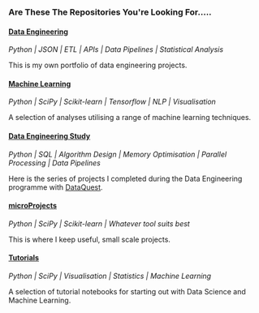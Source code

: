 ### __Are These The Repositories You're Looking For.....__

#### [Data Engineering](https://github.com/sciDelta/Data_Engineering)

*Python | JSON | ETL | APIs | Data Pipelines | Statistical Analysis*

This is my own portfolio of data engineering projects. 

#### [Machine Learning](https://github.com/sciDelta/MachineLearning)

*Python | SciPy | Scikit-learn | Tensorflow | NLP | Visualisation*

A selection of analyses utilising a range of machine learning techniques.

#### [Data Engineering Study](https://github.com/sciDelta/DataEngStudy)

*Python | SQL | Algorithm Design | Memory Optimisation | Parallel Processing | Data Pipelines*

Here is the series of projects I completed during the Data Engineering programme with [DataQuest](https://www.dataquest.io/).

#### [microProjects](https://github.com/sciDelta/microProjects)

*Python | SciPy | Scikit-learn | Whatever tool suits best*

This is where I keep useful, small scale projects.

#### [Tutorials](https://github.com/sciDelta/ProjectLab/tree/main/Tutorials)

*Python | SciPy | Visualisation | Statistics | Machine Learning*

A selection of tutorial notebooks for starting out with Data Science and Machine Learning.


<!--

__Professional Outline__

Technical professional with experience in water, power, reaction engineering, industrial control and energy efficiency spaces. 

Qualified in chemical engineering, data engineering, project management and construction management. 

Delivered significant technological benefits from analytical capabilities through opex / environmental impact reduction and beyond.


### [Psychology Experiment](https://github.com/ABZ-Aaron/Experiment)

*Python | PsychoPy*

The files here allow one to run a Stroop Task on multiple participants, before running a basic analysis on the results. This was one of the first Python projects I worked on with minimal tutorials or assistance. It was here that I learned how to program, and began to develop some proficiency with Python. 

### [DataQuest Data Engineering](https://github.com/ABZ-Aaron/DataQuestDE)

*Python | SQL | Pandas*

This contains a series of projects I have completed as part of the Data Engineering track via DataQuest (in progress).

## [Mock Media App](https://github.com/ABZ-Aaron/MediaApp)

*Python | Object Orientated Programming | Event Driven Programming | Tkinter*

This is a basic Python application developed using Tkinter. It's not a real media app, as the project was more intended to as practice. Specifically this helped me gain an appreciation of event driven and object orientated programming. 

## [File Search](https://github.com/ABZ-Aaron/FileSearch/)

*Python | Event Driven Programming | Tkinter*

This is a python application developed using Tkinter. This apps allows one to search all text files within a specified directory for a specified string. This saves results to a listbox, as well as a CSV. This is very basic, but may be built upon in the future.

## [ASCII Art](https://github.com/ABZ-Aaron/ASCII)

*Python | PIL*

This is a python script which can convert a normal image into ASCII-Art. It was completed as a guided project to help develop my skills in Python.


### Hi there 👋

**sciDelta/sciDelta** is a ✨ _special_ ✨ repository because its `README.md` (this file) appears on your GitHub profile.

Here are some ideas to get you started:

- 🔭 I’m currently working on ...
- 🌱 I’m currently learning ...
- 👯 I’m looking to collaborate on ...
- 🤔 I’m looking for help with ...
- 💬 Ask me about ...
- 📫 How to reach me: ...
- 😄 Pronouns: ...
- ⚡ Fun fact: ...
-->
